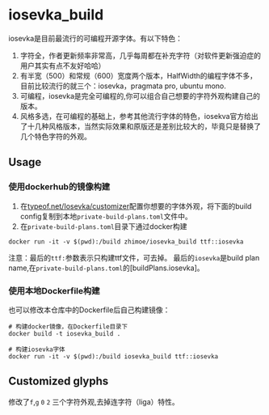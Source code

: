 # iosevka_build
iosevka是目前最流行的可编程开源字体。有以下特色：
1. 字符全，作者更新频率非常高，几乎每周都在补充字符（对软件更新强迫症的用户其实有点不友好哈哈）
2. 有半宽（500）和常规（600）宽度两个版本，HalfWidth的编程字体不多，目前比较流行的就三个：iosevka，pragmata pro, ubuntu mono.
3. 可编程，iosevka是完全可编程的,你可以组合自己想要的字符外观构建自己的版本。
4. 风格多选，在可编程的基础上，参考其他流行字体的特色，iosekva官方给出了十几种风格版本，当然实际效果和原版还是差别比较大的，毕竟只是替换了几个特色字符的外观。

## Usage
### 使用dockerhub的镜像构建
1. 在[typeof.net/Iosevka/customizer](https://typeof.net/Iosevka/customizer)配置你想要的字体外观，将下面的build config复制到本地`private-build-plans.toml`文件中。
2. 在`private-build-plans.toml`目录下通过docker构建
```shell
docker run -it -v $(pwd):/build zhimoe/iosevka_build ttf::iosevka
```
注意：最后的`ttf:`参数表示只构建ttf文件，可去掉。 最后的`iosevka`是build plan name,在`private-build-plans.toml`的[buildPlans.iosevka]。

### 使用本地Dockerfile构建
也可以修改本仓库中的Dockerfile后自己构建镜像：
```shell
# 构建docker镜像，在Dockerfile目录下
docker build -t iosevka_build .

# 构建iosevka字体
docker run -it -v $(pwd):/build iosevka_build ttf::iosevka
```

## Customized glyphs
修改了`f`,`g` `0` `2` 三个字符外观,去掉连字符（liga）特性。
